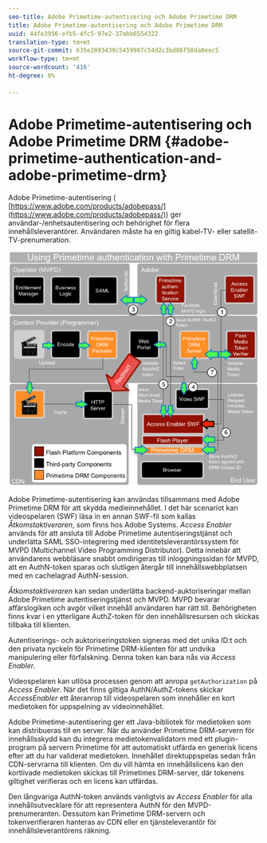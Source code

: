 ```yaml
---
seo-title: Adobe Primetime-autentisering och Adobe Primetime DRM
title: Adobe Primetime-autentisering och Adobe Primetime DRM
uuid: 44fe3956-efb5-4fc5-97e2-37abb6554322
translation-type: tm+mt
source-git-commit: 635e2893439c5459907c54d2c3bd86f58da0eec5
workflow-type: tm+mt
source-wordcount: '416'
ht-degree: 0%

---
```



# Adobe Primetime-autentisering och Adobe Primetime DRM {#adobe-primetime-authentication-and-adobe-primetime-drm}

Adobe Primetime-autentisering ( [https://www.adobe.com/products/adobepass/](https://www.adobe.com/products/adobepass/)) ger användar-/enhetsautentisering och behörighet för flera innehållsleverantörer. Användaren måste ha en giltig kabel-TV- eller satellit-TV-prenumeration.

<!--<a id="fig_cln_bc2_44"></a>-->

![](assets/AdobePass_web.png)

Adobe Primetime-autentisering kan användas tillsammans med Adobe Primetime DRM för att skydda medieinnehållet. I det här scenariot kan videospelaren (SWF) läsa in en annan SWF-fil som kallas *Åtkomstaktiveraren*, som finns hos Adobe Systems. *Access Enabler* används för att ansluta till Adobe Primetime autentiseringstjänst och underlätta SAML SSO-integrering med identitetsleverantörssystem för MVPD (Multichannel Video Programming Distributor). Detta innebär att användarens webbläsare snabbt omdirigeras till inloggningssidan för MVPD, att en AuthN-token sparas och slutligen återgår till innehållswebbplatsen med en cachelagrad AuthN-session.

*Åtkomstaktiveraren* kan sedan underlätta backend-auktoriseringar mellan Adobe Primetime autentiseringstjänst och MVPD. MVPD bevarar affärslogiken och avgör vilket innehåll användaren har rätt till. Behörigheten finns kvar i en ytterligare AuthZ-token för den innehållsresursen och skickas tillbaka till klienten.

Autentiserings- och auktoriseringstoken signeras med det unika ID:t och den privata nyckeln för Primetime DRM-klienten för att undvika manipulering eller förfalskning. Denna token kan bara nås via *Access Enabler*.

Videospelaren kan utlösa processen genom att anropa `getAuthorization` på *Access Enabler*. När det finns giltiga AuthN/AuthZ-tokens skickar *AccessEnabler* ett återanrop till videospelaren som innehåller en kort medietoken för uppspelning av videoinnehållet.

Adobe Primetime-autentisering ger ett Java-bibliotek för medietoken som kan distribueras till en server. När du använder Primetime DRM-servern för innehållsskydd kan du integrera medietokenvalidatorn med ett plugin-program på servern Primetime för att automatiskt utfärda en generisk licens efter att du har validerat medietoken. Innehållet direktuppspelas sedan från CDN-servrarna till klienten. Om du vill hämta en innehållslicens kan den kortlivade medietoken skickas till Primetimes DRM-server, där tokenens giltighet verifieras och en licens kan utfärdas.

Den långvariga AuthN-token används vanligtvis av *Access Enabler* för alla innehållsutvecklare för att representera AuthN för den MVPD-prenumeranten. Dessutom kan Primetime DRM-servern och tokenverifieraren hanteras av CDN eller en tjänsteleverantör för innehållsleverantörens räkning.